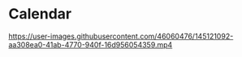 # Calendar

https://user-images.githubusercontent.com/46060476/145121092-aa308ea0-41ab-4770-940f-16d956054359.mp4
